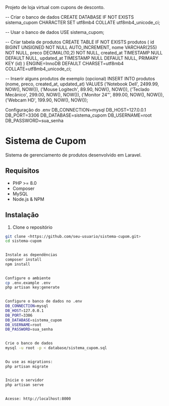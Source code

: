 Projeto de loja virtual com cupons de desconto.

-- Criar o banco de dados
CREATE DATABASE IF NOT EXISTS sistema_cupom
CHARACTER SET utf8mb4
COLLATE utf8mb4_unicode_ci;

-- Usar o banco de dados
USE sistema_cupom;

-- Criar tabela de produtos
CREATE TABLE IF NOT EXISTS produtos (
    id BIGINT UNSIGNED NOT NULL AUTO_INCREMENT,
    nome VARCHAR(255) NOT NULL,
    preco DECIMAL(10,2) NOT NULL,
    created_at TIMESTAMP NULL DEFAULT NULL,
    updated_at TIMESTAMP NULL DEFAULT NULL,
    PRIMARY KEY (id)
) ENGINE=InnoDB DEFAULT CHARSET=utf8mb4 COLLATE=utf8mb4_unicode_ci;

-- Inserir alguns produtos de exemplo (opcional)
INSERT INTO produtos (nome, preco, created_at, updated_at) VALUES
('Notebook Dell', 2499.99, NOW(), NOW()),
('Mouse Logitech', 89.90, NOW(), NOW()),
('Teclado Mecânico', 299.00, NOW(), NOW()),
('Monitor 24"', 899.00, NOW(), NOW()),
('Webcam HD', 199.90, NOW(), NOW());

Configuração do .env
DB_CONNECTION=mysql
DB_HOST=127.0.0.1
DB_PORT=3306
DB_DATABASE=sistema_cupom
DB_USERNAME=root
DB_PASSWORD=sua_senha


# Sistema de Cupom

Sistema de gerenciamento de produtos desenvolvido em Laravel.

## Requisitos

- PHP >= 8.0
- Composer
- MySQL
- Node.js & NPM

## Instalação

1. Clone o repositório
```bash
git clone <https://github.com/seu-usuario/sistema-cupom.git>
cd sistema-cupom

​
Instale as dependências
composer install
npm install

​
Configure o ambiente
cp .env.example .env
php artisan key:generate

​
Configure o banco de dados no .env
DB_CONNECTION=mysql
DB_HOST=127.0.0.1
DB_PORT=3306
DB_DATABASE=sistema_cupom
DB_USERNAME=root
DB_PASSWORD=sua_senha

​
Crie o banco de dados
mysql -u root -p < database/sistema_cupom.sql

​
Ou use as migrations:
php artisan migrate

​
Inicie o servidor
php artisan serve

​
Acesse: http://localhost:8000